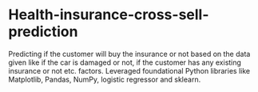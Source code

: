 # Health-insurance-cross-sell-prediction
Predicting if the customer will buy the insurance or not based on the data given like if the car is damaged or not, if the customer has any existing insurance or not etc. factors. Leveraged foundational Python libraries like Matplotlib, Pandas, NumPy, logistic regressor and sklearn. 
